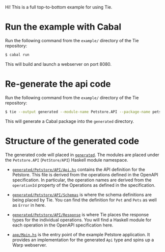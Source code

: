 
Hi! This is a full top-to-bottom example for using Tie.

# Run the example with Cabal

Run the following command from the `example/` directory of the Tie repository:

```bash
$ cabal run
```

This will build and launch a webserver on port 8080.

# Re-generate the api code

Run the following command from the `example/` directory of the Tie repository:

```bash
$ tie --output generated --module-name Petstore.API --package-name petstore-api petstore.yaml
```

This will generate a Cabal package into the `generated` directory.

# Structure of the generated code

The generated code will placed in [`generated`](generated). The modules are placed under the `Petstore.API` (`PetStore/API`) Haskell module namespace.

  - [`generated/Petstore/API/Api.hs`](generated/Petstore/API/Api.hs) contains the API definition 
    for the Petstore. This file is derived from the operations defined in the OpenAPI specification.
    In particular, the operation names are derived from the `operationId` property of the Operations
    as defined in the specification.

  - [`generated/Petstore/API/Schemas`](generated/Petstore/API/Schemas) is where the schema 
    definitions are being placed by Tie. You can find the definition for `Pet` and `Pets` as well as 
    `Error` in here.

  - [`generated/Petstore/API/Response`](generated/Petstore/API/Response) is where Tie places the 
    response types for the individual operations. You will find a Haskell module for each operation 
    in the OpenAPI specification here.
  
  - [`app/Main.hs`](app/Main.hs) is the entry point of the example Petstore application. It provides
    an implementation for the generated `Api` type and spins up a Warp webserver.

